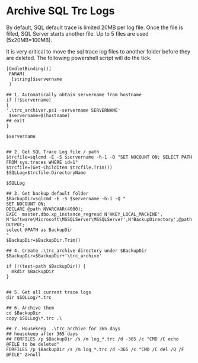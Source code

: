 # Archive SQL Trc Logs

By default, SQL default trace is limited 20MB per log file. Once the file is filled, SQL Server starts another file. Up to 5 files are used (5x20MB=100MB).

It is very critical to move the sql trace log files to another folder before they are deleted. The following powershell script will do the tick.

```
[CmdletBinding()]   
 PARAM(
  [string]$servername
 ) 

## 1. Automatically obtain servername from hostname
if (!$servername)
{
'.\trc_archiver.ps1 -servername SERVERNAME'  
 $servername=$(hostname)
## exit
}

$servername


## 2. Get SQL Trace Log file / path
$trcfile=sqlcmd -E -S $servername -h-1 -Q "SET NOCOUNT ON; SELECT PATH FROM sys.traces WHERE id=1"
$trcfile=(Get-ChildItem $trcfile.Trim())
$SQLLog=$trcfile.DirectoryName

$SQLLog

## 3. Get backup default folder
$BackupDir=sqlcmd -E -S $servername -h-1 -Q "
SET NOCOUNT ON;
DECLARE @path NVARCHAR(4000);
EXEC  master.dbo.xp_instance_regread N'HKEY_LOCAL_MACHINE', N'Software\Microsoft\MSSQLServer\MSSQLServer',N'BackupDirectory',@path OUTPUT;
select @PATH as BackupDir
"
$BackupDir=$BackupDir.Trim()

## 4. Create .\trc_archive directory under $BackupDir
$BackupDir=$BackupDir+'\trc_archive'

if (!(test-path $BackupDir)) {
  mkdir $BackupDir
}


## 5. Get all current trace logs  
dir $SQLLog/*.trc

## 6. Archive them
cd $BackupDir
copy $SQLLog\*.trc .\

## 7. Housekeep  .\trc_archive for 365 days
## housekeep after 365 days
## FORFILES /p $BackupDir /s /m log_*.trc /d -365 /c "CMD /C echo @FILE to be deleted"
FORFILES /p $BackupDir /s /m log_*.trc /d -365 /c "CMD /C del /Q /F @FILE" 2>null 
```